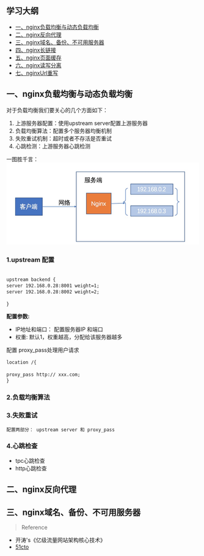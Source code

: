 ## 学习大纲
* [一、nginx负载均衡与动态负载均衡](#1)
* [二、nginx反向代理](#2)
* [三、nginx域名、备份、不可用服务器](#3)
* [四、nginx长链接](#4)
* [五、nginx页面缓存](#5)
* [六、nginx读写分离](#6)
* [七、nginxUrl重写](#7)


## <span id="1">一、nginx负载均衡与动态负载均衡</span>

   对于负载均衡我们要关心的几个方面如下：
1. 上游服务器配置：使用upstream server配置上游服务器
2. 负载均衡算法：配置多个服务器均衡机制
3. 失败重试机制：超时或者不存活是否重试
4. 心跳检测：上游服务器心跳检测

一图胜千言：
![Nginx](https://github.com/kgtom/daily-life/blob/master/books/images/Nginx.jpg)


### 1.upstream 配置

~~~

upstream backend {
server 192.168.0.28:8001 weight=1;
server 192.168.0.28:8002 weight=2;

}
~~~

**配置参数:**

* IP地址和端口： 配置服务器IP 和端口
* 权重: 默认1，权重越高，分配给该服务器越多


配置 proxy_pass处理用户请求
~~~
location /{

proxy_pass http:// xxx.com;
}
~~~


### 2.负载均衡算法

### 3.失败重试
    配置两部分： upstream server 和 proxy_pass

### 4.心跳检查
   * tpc心跳检查
   * http心跳检查


## <span id="2">二、nginx反向代理</span>

## <span id="3">三、nginx域名、备份、不可用服务器</span>


>Reference

* 开涛's《亿级流量网站架构核心技术》
* [51cto](http://blog.51cto.com/freeloda/1288553)
